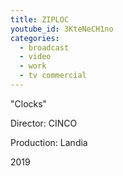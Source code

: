 ```yaml
---
title: ZIPLOC
youtube_id: 3KteNeCH1no
categories:
  - broadcast
  - video
  - work
  - tv commercial
---
```

"Clocks"

Director: CINCO

Production: Landia

2019

